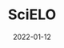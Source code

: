 ---
date: 2022-01-12
##
title:    SciELO 
## Titel der Publikation, beispielweise The Lancet.
##
authors: 'Moraes, R, Correa, M, Martins-Filho, P, et al.'
##
status:   Preprint
##
en:
  subtitle:   'COVID-19 incidence, severity, medication use, and vaccination among dentists: Staggering body of evidence obtained from a survey during the second wave in Brazil'
  ##
  description: 'This cross-sectional survey investigated the pandemic impact on dental practice in May 2021 (second wave in Brazil). COVID-19 incidence and severity among respondents, vaccination status, and level of confidence in vaccines were surveyed, in addition to medications used for preventing or treating COVID-19, including controversial drugs/substances (vitamin D, ivermectin, zinc, and chloroquine). Dentists were recruited by email and responded to a pretested questionnaire until May 31, 2021. In total, 1,907 responses were received (21.2% return rate). Bivariate and multivariate regression analyses were performed. Prevalence Ratios were calculated for the association between professional characteristics and two outcomes: report of SARS-CoV-2 infection and use of controversial drugs. One third of dentistsreported intermediate levels of confidence in safety/efficacy of vaccines, but 96% received at least one vaccine dose, mainly CoronaVac. The impact of the pandemic on dental practice was rated as lower/much lower compared with one-year before (first wave) by 46% of respondents; 27% of dentists reported to have had a positive COVID-19 test, ~50% had relatives or friends who had been hospitalized or died from COVID-19. At least one medication was used by 59% of respondents, 43% used two or more drugs and substances. Vitamin D (41%), (35%), and zinc (29%) were the most frequent drugs/substances. More experienced dentists (≥21 years in practice) were 42% more likely to use controversial medications than less experienced respondents. Dentists with residency/advanced training as postgraduate education had 30% higher prevalence of controversial medication use than respondents holding MSc/PhD degrees. Respondents with low confidence in vaccines were 2.1 times more likely to use controversial medications than participants with very high confidence. The overall findings of this survey highlight the high severity of the pandemic in Brazil, and raised questions about the use of  scientific evidence by dentists in their decision to take controversial COVID-19 medications.'
  ## 
  tags:    [COVID-19, SARS-CoV-2, COVID-19 vaccines, vitamin D, zinc, ivermectin, chloroquine, evidence-based practice]
## 
de: 
  ##
  subtitle:   'COVID-19-Inzidenz, Schweregrad, Medikamenteneinnahme und Impfung bei Zahnärzten: Erstaunliche Erkenntnisse aus einer Erhebung der zweiten Welle in Brasilien'
  ##
  description: 'Diese Querschnittserhebung untersuchte die Auswirkungen der Pandemie auf die Zahnarztpraxis im Mai 2021 (zweite Welle in Brasilien). Erhoben wurden die Häufigkeit und der Schweregrad von COVID-19 bei den Befragten, der Impfstatus und das Vertrauen in Impfstoffe sowie die zur Vorbeugung oder Behandlung von COVID-19 verwendeten Medikamente, einschließlich umstrittener Arzneimittel/Substanzen (Vitamin D, Ivermectin, Zink und Chloroquin). Die Zahnärzte wurden per E-Mail rekrutiert und beantworteten bis zum 31. Mai 2021 einen vorab getesteten Fragebogen. Insgesamt gingen 1.907 Antworten ein (Rücklaufquote 21,2 %). Es wurden bivariate und multivariate Regressionsanalysen durchgeführt. Es wurden Prävalenzquotienten für den Zusammenhang zwischen beruflichen Merkmalen und zwei Ergebnissen berechnet: Meldung einer SARS-CoV-2-Infektion und Verwendung umstrittener Medikamente. Ein Drittel der Zahnärzte gab an, ein mittleres Vertrauen in die Sicherheit/Wirksamkeit von Impfstoffen zu haben, aber 96 % erhielten mindestens eine Impfstoffdosis, hauptsächlich CoronaVac. Die Auswirkungen der Pandemie auf die zahnärztliche Praxis wurden von 46 % der Befragten im Vergleich zum Vorjahr (erste Welle) als geringer/viel geringer eingestuft; 27 % der Zahnärzte gaben an, einen positiven COVID-19-Test gehabt zu haben, ~50 % hatten Verwandte oder Freunde, die ins Krankenhaus eingeliefert wurden oder an COVID-19 starben. Mindestens ein Medikament wurde von 59 % der Befragten verwendet, 43 % nahmen zwei oder mehr Medikamente und Substanzen ein. Vitamin D (41 %), (35 %) und Zink (29 %) waren die am häufigsten verwendeten Medikamente/Substanzen. Erfahrene Zahnärzte (≥21 Jahre in der Praxis) verwendeten 42 % häufiger umstrittene Medikamente als weniger erfahrene Befragte. Bei Zahnärzten mit Facharztausbildung/fortgeschrittener Ausbildung war die Prävalenz der Verwendung umstrittener Medikamente um 30 % höher als bei Befragten mit MSc/PhD-Abschluss. Bei Befragten mit geringem Vertrauen in Impfstoffe war die Wahrscheinlichkeit, dass sie umstrittene Medikamente verwenden, 2,1 Mal höher als bei Teilnehmern mit sehr hohem Vertrauen. Die Gesamtergebnisse dieser Umfrage verdeutlichen den hohen Schweregrad der Pandemie in Brasilien und werfen Fragen über die Verwendung wissenschaftlicher Erkenntnisse durch Zahnärzte bei ihrer Entscheidung, umstrittene COVID-19-Medikamente zu verwenden, auf.'
  ## 
  ##
  tags:     [COVID-19,  SARS-CoV-2, COVID-19-Impfstoffe, Vitamin D, Zink, Ivermectin, Chloroquin, evidenzbasierte Praxis]
##
group:  "Treatments"
##
credit:      https://doi.org/10.1590/SciELOPreprints.3483
##
## 2020-09-30_10.1038_s41590-020-00808-x.md
---